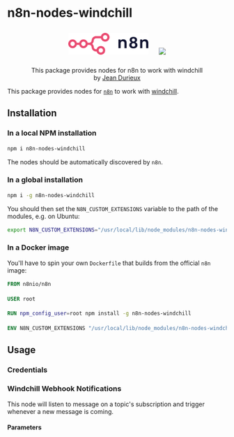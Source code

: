 # n8n-nodes-windchill

<p align="center">
	<a href="https://n8n.io/"><img src="https://raw.githubusercontent.com/n8n-io/n8n/master/assets/n8n-logo.png" height="50" style="margin:10px"/></a>
	<a href="https://www.ptc.com"><img src="https://ptc-p-001.sitecorecontenthub.cloud/api/public/content/c22e1d0a2ced49ccacb3fae025b2eb00?v=18d6e6d8" height="50" style="margin:10px"/></a>
</p>

<p align="center">
  This package provides nodes for n8n to work with windchill<br />
  by <a href="https://github.com/jdu74">Jean Durieux</a>
</p>

This package provides nodes for [`n8n`](https://github.com/n8n-io/n8n) to work with [windchill](https://cad.windchill.com).

## Installation

### In a local NPM installation

```bash
npm i n8n-nodes-windchill
```

The nodes should be automatically discovered by `n8n`.

### In a global installation

```bash
npm i -g n8n-nodes-windchill
```

You should then set the `N8N_CUSTOM_EXTENSIONS` variable to the path of the modules, e.g. on Ubuntu:

```bash
export N8N_CUSTOM_EXTENSIONS="/usr/local/lib/node_modules/n8n-nodes-windchill"
```

### In a Docker image

You'll have to spin your own `Dockerfile` that builds from the official `n8n` image:

```Dockerfile
FROM n8nio/n8n

USER root

RUN npm_config_user=root npm install -g n8n-nodes-windchill

ENV N8N_CUSTOM_EXTENSIONS "/usr/local/lib/node_modules/n8n-nodes-windchill"

```

## Usage

### Credentials


### Windchill Webhook Notifications

This node will listen to message on a topic's subscription and trigger whenever a new message is coming.

#### Parameters



